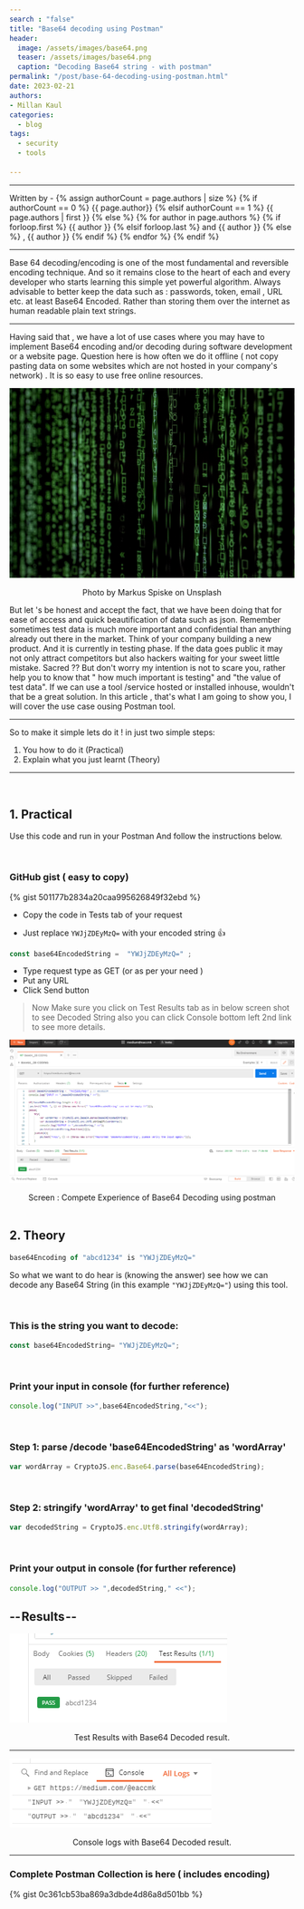```yaml
---
search : "false"
title: "Base64 decoding using Postman"
header:
  image: /assets/images/base64.png
  teaser: /assets/images/base64.png
  caption: "Decoding Base64 string - with postman"
permalink: "/post/base-64-decoding-using-postman.html"
date: 2023-02-21
authors:
- Millan Kaul
categories:
  - blog
tags:
  - security
  - tools
  
---
```


<hr>
<p>
 Written by -
{% assign authorCount = page.authors | size %}
{% if authorCount == 0 %}
   {{ page.author}}
{% elsif authorCount == 1 %}
    {{ page.authors | first }}         
{% else %}
    {% for author in page.authors %}
        {% if forloop.first %}
            {{ author }}
        {% elsif forloop.last %}
            and {{ author }}
        {% else %}
            , {{ author }}
        {% endif %}
    {% endfor %}
{% endif %}
</p>

<hr>


Base 64 decoding/encoding is one of the most fundamental and reversible encoding technique. And so it remains close to the heart of each and every developer who starts learning this simple yet powerful algorithm.
Always advisable to better keep the data such as : passwords, token, email , URL etc. at least Base64 Encoded. Rather than storing them over the internet as human readable plain text strings.

<hr>

Having said that , we have a lot of use cases where you may have to implement Base64 encoding and/or decoding during software development or a website page.
Question here is how often we do it offline ( not copy pasting data on some websites which are not hosted in your company's network) .
It is so easy to use free online resources.

![base64 matrix image](/assets/images/base64_matrix.png)
<figcaption align = "center">Photo by Markus Spiske on Unsplash</figcaption> 


But let 's be honest and accept the fact, that we have been doing that for ease of access and quick beautification of data such as json.
Remember sometimes test data is much more important and confidential than anything already out there in the market.
Think of your company building a new product. And it is currently in testing phase. If the data goes public it may not only attract competitors but also hackers waiting for your sweet little mistake.
Sacred ?? But don't worry my intention is not to scare you, rather help you to know that " how much important is testing" and "the value of test data". If we can use a tool /service hosted or installed inhouse, wouldn't that be a great solution. In this article , that's what I am going to show you, I will cover the use case ousing Postman tool.

<hr>


So to make it simple lets do it ! in just two simple steps:
1. You how to do it (Practical)
2. Explain what you just learnt (Theory)


<hr>

<br>

## 1. Practical
Use this code and run in your Postman
And follow the instructions below.

<br>

### GitHub gist ( easy to copy)

{% gist 501177b2834a20caa995626849f32ebd %}


- Copy the code in Tests tab of your request

* Just replace `YWJjZDEyMzQ=` with your encoded string :+1:

```javascript
const base64EncodedString =  "YWJjZDEyMzQ=" ; 
```

- Type request type as GET (or as per your need )
- Put any URL
- Click Send button


> Now Make sure you click on Test Results tab as in below screen shot to see Decoded String also you can click Console bottom left 2nd link to see more details.

 
![base64 Postman ui decoding screenshot](/assets/images/base64_postman_ui.png)
<figcaption align = "center">Screen : Compete Experience of Base64 Decoding using postman</figcaption> 



<br>

## 2. Theory


```javascript
base64Encoding of "abcd1234" is "YWJjZDEyMzQ="
```

So what we want to do hear is (knowing the answer) see how we can decode any Base64 String (in this example `"YWJjZDEyMzQ="`) using this tool.


<br>

### This is the string you want to decode:


```javascript
const base64EncodedString= "YWJjZDEyMzQ=";
```


<br>

### Print your input in console (for further reference)

```javascript
console.log("INPUT >>",base64EncodedString,"<<");
```



<br>

### Step 1: parse /decode 'base64EncodedString' as 'wordArray'

```javascript
var wordArray = CryptoJS.enc.Base64.parse(base64EncodedString);
```


<br>

### Step 2: stringify 'wordArray' to get final 'decodedString'

```javascript
var decodedString = CryptoJS.enc.Utf8.stringify(wordArray);
```

<br>

### Print your output in console (for further reference)

```javascript
console.log("OUTPUT >> ",decodedString," <<");
```

## -- Results --


![Test Results with Base64 Decoded result.](/assets/images/base64_pm_result_tab.png)
<figcaption align = "center">Test Results with Base64 Decoded result.</figcaption> 


<hr>


![Console logs with Base64 Decoded result.](/assets/images/base64_pm_console_tab.png)
<figcaption align = "center">Console logs with Base64 Decoded result.</figcaption> 


<hr>





### Complete Postman Collection is here ( includes encoding)


{% gist 0c361cb53ba869a3dbde4d86a8d501bb %}


